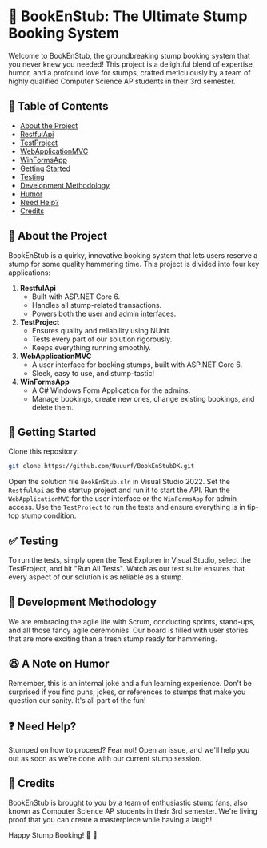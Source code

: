 # 🌳 BookEnStub: The Ultimate Stump Booking System

Welcome to BookEnStub, the groundbreaking stump booking system that you never knew you needed! This project is a delightful blend of expertise, humor, and a profound love for stumps, crafted meticulously by a team of highly qualified Computer Science AP students in their 3rd semester.

## 📜 Table of Contents
- [About the Project](#-about-the-project)
- [RestfulApi](#restfulapi)
- [TestProject](#testproject)
- [WebApplicationMVC](#webapplicationmvc)
- [WinFormsApp](#winformsapp)
- [Getting Started](#-getting-started)
- [Testing](#-testing)
- [Development Methodology](#-development-methodology)
- [Humor](#-a-note-on-humor)
- [Need Help?](#-need-help)
- [Credits](#-credits)

## 🌳 About the Project
BookEnStub is a quirky, innovative booking system that lets users reserve a stump for some quality hammering time. This project is divided into four key applications:

1. <a name="restfulapi"></a>**RestfulApi**
   - Built with ASP.NET Core 6.
   - Handles all stump-related transactions.
   - Powers both the user and admin interfaces.
2. <a name="testproject"></a>**TestProject**
   - Ensures quality and reliability using NUnit.
   - Tests every part of our solution rigorously.
   - Keeps everything running smoothly.
3. <a name="webapplicationmvc"></a>**WebApplicationMVC**
   - A user interface for booking stumps, built with ASP.NET Core 6.
   - Sleek, easy to use, and stump-tastic!
4. <a name="winformsapp"></a>**WinFormsApp**
   - A C# Windows Form Application for the admins.
   - Manage bookings, create new ones, change existing bookings, and delete them.

## 🔧 Getting Started
Clone this repository:
```sh
git clone https://github.com/Nuuurf/BookEnStubDK.git
```
Open the solution file `BookEnStub.sln` in Visual Studio 2022.
Set the `RestfulApi` as the startup project and run it to start the API.
Run the `WebApplicationMVC` for the user interface or the `WinFormsApp` for admin access.
Use the `TestProject` to run the tests and ensure everything is in tip-top stump condition.

## ✅ Testing
To run the tests, simply open the Test Explorer in Visual Studio, select the TestProject, and hit "Run All Tests". Watch as our test suite ensures that every aspect of our solution is as reliable as a stump.

## 📝 Development Methodology
We are embracing the agile life with Scrum, conducting sprints, stand-ups, and all those fancy agile ceremonies. Our board is filled with user stories that are more exciting than a fresh stump ready for hammering.

## 😆 A Note on Humor
Remember, this is an internal joke and a fun learning experience. Don't be surprised if you find puns, jokes, or references to stumps that make you question our sanity. It's all part of the fun!

## ❓ Need Help?
Stumped on how to proceed? Fear not! Open an issue, and we'll help you out as soon as we're done with our current stump session.

## 👏 Credits
BookEnStub is brought to you by a team of enthusiastic stump fans, also known as Computer Science AP students in their 3rd semester. We're living proof that you can create a masterpiece while having a laugh!

Happy Stump Booking! 🌳 🔨
